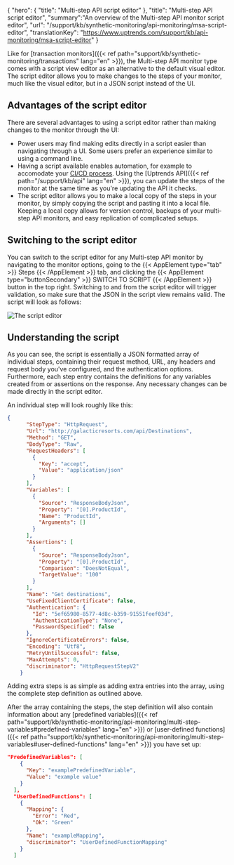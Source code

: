 {
  "hero": {
    "title": "Multi-step API script editor"
  },
  "title": "Multi-step API script editor",
  "summary":"An overview of the Multi-step API monitor script editor",
  "url": "/support/kb/synthetic-monitoring/api-monitoring/msa-script-editor",
  "translationKey": "https://www.uptrends.com/support/kb/api-monitoring/msa-script-editor"
}

Like for [transaction monitors]({{< ref path="support/kb/synthetic-monitoring/transactions" lang="en" >}}), the Multi-step API monitor type comes with a script view editor as an alternative to the default visual editor. The script editor allows you to make changes to the steps of your monitor, much like the visual editor, but in a JSON script instead of the UI. 

## Advantages of the script editor

There are several advantages to using a script editor rather than making changes to the monitor through the UI:

- Power users may find making edits directly in a script easier than navigating through a UI. Some users prefer an experience similar to using a command line. 
- Having a script available enables automation, for example to accomodate your [CI/CD process](https://blog.uptrends.com/technology/uptrends-and-your-ci-cd-processes/). Using the [Uptrends API]({{< ref path="/support/kb/api" lang="en" >}}), you can update the steps of the monitor at the same time as you're updating the API it checks. 
- The script editor allows you to make a local copy of the steps in your monitor, by simply copying the script and pasting it into a local file. Keeping a local copy allows for version control, backups of your multi-step API monitors, and easy replication of complicated setups.

## Switching to the script editor

You can switch to the script editor for any Multi-step API monitor by navigating to the monitor options, going to the {{< AppElement type="tab" >}} Steps {{< /AppElement >}} tab, and clicking the {{< AppElement type="buttonSecondary" >}} SWITCH TO SCRIPT {{< /AppElement >}} button in the top right. Switching to and from the script editor will trigger validation, so make sure that the JSON in the script view remains valid. The script will look as follows:

![The script editor](/img/content/scr-msa-script-editor.min.png)

## Understanding the script

As you can see, the script is essentially a JSON formatted array of individual steps, containing their request method, URL, any headers and request body you've configured, and the authentication options. Furthermore, each step entry contains the definitions for any variables created from or assertions on the response. Any necessary changes can be made directly in the script editor.

An individual step will look roughly like this:

```json
{
      "StepType": "HttpRequest",
      "Url": "http://galacticresorts.com/api/Destinations",
      "Method": "GET",
      "BodyType": "Raw",
      "RequestHeaders": [
        {
          "Key": "accept",
          "Value": "application/json"
        }
      ],
      "Variables": [
        {
          "Source": "ResponseBodyJson",
          "Property": "[0].ProductId",
          "Name": "ProductId",
          "Arguments": []
        }
      ],
      "Assertions": [
        {
          "Source": "ResponseBodyJson",
          "Property": "[0].ProductId",
          "Comparison": "DoesNotEqual",
          "TargetValue": "100"
        }
      ],
      "Name": "Get destinations",
      "UseFixedClientCertificate": false,
      "Authentication": {
        "Id": "5ef65980-8577-4d8c-b359-91551feef03d",
        "AuthenticationType": "None",
        "PasswordSpecified": false
      },
      "IgnoreCertificateErrors": false,
      "Encoding": "Utf8",
      "RetryUntilSuccessful": false,
      "MaxAttempts": 0,
      "discriminator": "HttpRequestStepV2"
    }
```

Adding extra steps is as simple as adding extra entries into the array, using the complete step definition as outlined above. 

After the array containing the steps, the step definition will also contain information about any [predefined variables]({{< ref path="support/kb/synthetic-monitoring/api-monitoring/multi-step-variables#predefined-variables" lang="en" >}}) or [user-defined functions]({{< ref path="support/kb/synthetic-monitoring/api-monitoring/multi-step-variables#user-defined-functions" lang="en" >}}) you have set up:

```json
"PredefinedVariables": [
    {
      "Key": "examplePredefinedVariable",
      "Value": "example value"
    }
  ],
  "UserDefinedFunctions": [
    {
      "Mapping": {
        "Error": "Red",
        "Ok": "Green"
      },
      "Name": "exampleMapping",
      "discriminator": "UserDefinedFunctionMapping"
    }
  ]
```